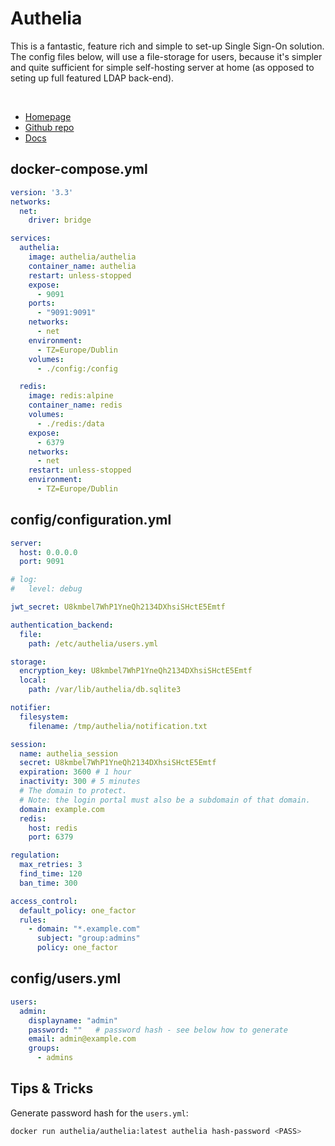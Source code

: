 # Authelia
This is a fantastic, feature rich and simple to set-up Single Sign-On solution.
The config files below, will use a file-storage for users, because it's simpler and quite sufficient for simple self-hosting server at home (as opposed to seting up full featured LDAP back-end).

<br>

- [Homepage](https://www.authelia.com/)
- [Github repo](https://github.com/authelia/authelia)
- [Docs](https://www.authelia.com/docs/)


## docker-compose.yml
```yml
version: '3.3'
networks:
  net:
    driver: bridge

services:
  authelia:
    image: authelia/authelia
    container_name: authelia
    restart: unless-stopped
    expose:
      - 9091
    ports:
      - "9091:9091"
    networks:
      - net
    environment:
      - TZ=Europe/Dublin
    volumes:
      - ./config:/config

  redis:
    image: redis:alpine
    container_name: redis
    volumes:
      - ./redis:/data
    expose:
      - 6379
    networks:
      - net
    restart: unless-stopped
    environment:
      - TZ=Europe/Dublin
```

## config/configuration.yml
```yml
server:
  host: 0.0.0.0
  port: 9091

# log:
#   level: debug

jwt_secret: U8kmbel7WhP1YneQh2134DXhsiSHctE5Emtf

authentication_backend:
  file:
    path: /etc/authelia/users.yml

storage:
  encryption_key: U8kmbel7WhP1YneQh2134DXhsiSHctE5Emtf
  local:
    path: /var/lib/authelia/db.sqlite3

notifier:
  filesystem:
    filename: /tmp/authelia/notification.txt

session:
  name: authelia_session
  secret: U8kmbel7WhP1YneQh2134DXhsiSHctE5Emtf
  expiration: 3600 # 1 hour
  inactivity: 300 # 5 minutes
  # The domain to protect.
  # Note: the login portal must also be a subdomain of that domain.
  domain: example.com
  redis:
    host: redis
    port: 6379

regulation:
  max_retries: 3
  find_time: 120
  ban_time: 300

access_control:
  default_policy: one_factor
  rules:
    - domain: "*.example.com"
      subject: "group:admins"
      policy: one_factor
```

## config/users.yml
```yml
users:
  admin:
    displayname: "admin"
    password: ""   # password hash - see below how to generate
    email: admin@example.com
    groups:
      - admins
```

## Tips & Tricks
Generate password hash for the `users.yml`:
```sh
docker run authelia/authelia:latest authelia hash-password <PASS>
```
